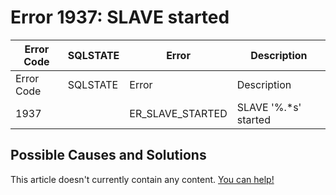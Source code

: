 
# Error 1937: SLAVE started


| Error Code | SQLSTATE | Error | Description |
| --- | --- | --- | --- |
| Error Code | SQLSTATE | Error | Description |
| 1937 |  | ER_SLAVE_STARTED | SLAVE '%.*s' started |




## Possible Causes and Solutions


This article doesn't currently contain any content. [You can help!](/en/writing-and-editing-knowledge-base-articles/)

